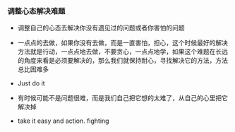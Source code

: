 ### 调整心态解决难题

- 调整自己的心态去解决你没有遇见过的问题或者你害怕的问题

- 一点点的去做，如果你没有去做，而是一直害怕，担心，这个时候最好的解决方法就是行动，一点点地去做，不要贪心，一点点地学，如果这个难题在长远的角度来看是必须要解决的，那么我们就保持耐心，寻找解决它的方法，方法总比困难多

- Just do it

- 有时候可能不是问题很难，而是我们自己把它想的太难了，从自己的心里把它解决掉

- take it easy and action. fighting